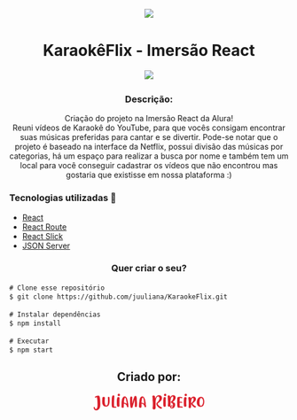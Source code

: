 <p align='center'><img width='200' src="./src/assets/img/karoakêflix.png"/></p>

<h1 align='center'>KaraokêFlix - Imersão React</h1>

<p align='center'><img width='200' src="./src/assets/img/.png"/></p>

<h3 align="center">Descrição:</h3>
<p align="center">
    Criação do projeto na Imersão React da Alura! </br>
    Reuni vídeos de Karaokê do YouTube, para que vocês consigam encontrar suas músicas preferidas para cantar e
    se divertir. Pode-se notar que o projeto é baseado na interface da Netflix, possui divisão das músicas por
    categorias, há um espaço para realizar a busca por nome e também tem um local para você conseguir cadastrar
    os vídeos que não encontrou mas gostaria que existisse em nossa plataforma :)
</p>

<h3>Tecnologias utilizadas 🚀</h3>
<ul>
    <li><a href="https://reactjs.org/" target="_blank">React</a></li>
    <li><a href="https://reactrouter.com/" target="_blank">React Route</a></li>
    <li><a href="https://react-slick.neostack.com/" target="_blank">React Slick</a></li>
    <li><a href="https://github.com/typicode/json-server" target="_blank">JSON Server</a></li>
</ul>

<h3 align="center">Quer criar o seu?</h3>

    # Clone esse repositório
    $ git clone https://github.com/juuliana/KaraokeFlix.git
    
    # Instalar dependências
    $ npm install
    
    # Executar
    $ npm start
    
<p></p>

<h2 align='center'>Criado por:</h2>
<p align='center'>
    <a href='https://www.linkedin.com/in/juliana-dos-santos-ribeiro-b721b6197/' target='blank'>
        <img width='200' src="./src/assets/img/julianaribeiro.png"/>
    </a>
</p>
